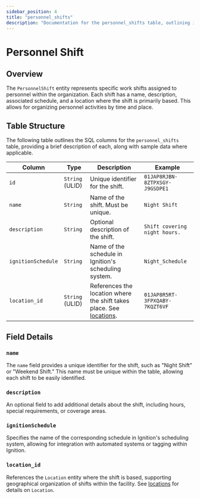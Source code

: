 ```yaml
---
sidebar_position: 4
title: "personnel_shifts"
description: "Documentation for the personnel_shifts table, outlining its columns and structure."
---
```


# Personnel Shift

## Overview

The `PersonnelShift` entity represents specific work shifts assigned to personnel within the organization. Each shift
has a name, description, associated schedule, and a location where the shift is primarily based. This allows for
organizing personnel activities by time and place.

## Table Structure

The following table outlines the SQL columns for the `personnel_shifts` table, providing a brief description of each,
along with sample data where applicable.

| Column             | Type            | Description                                                                                           | Example                        |
|--------------------|-----------------|-------------------------------------------------------------------------------------------------------|--------------------------------|
| `id`               | `String` (ULID) | Unique identifier for the shift.                                                                      | `01JAP8RJBN-8ZTPXSGY-J9GSDPE1` |
| `name`             | `String`        | Name of the shift. Must be unique.                                                                    | `Night Shift`                  |
| `description`      | `String`        | Optional description of the shift.                                                                    | `Shift covering night hours.`  |
| `ignitionSchedule` | `String`        | Name of the schedule in Ignition's scheduling system.                                                 | `Night_Schedule`               |
| `location_id`      | `String` (ULID) | References the location where the shift takes place. See [locations](../location-model/locations.md). | `01JAP8R5RT-3FPXQABY-7KQZT6VF` |

## Field Details

### `name`

The `name` field provides a unique identifier for the shift, such as "Night Shift" or "Weekend Shift." This name must be
unique within the table, allowing each shift to be easily identified.

### `description`

An optional field to add additional details about the shift, including hours, special requirements, or coverage areas.

### `ignitionSchedule`

Specifies the name of the corresponding schedule in Ignition's scheduling system, allowing for integration with
automated systems or tagging within Ignition.

### `location_id`

References the `Location` entity where the shift is based, supporting geographical organization of shifts within the
facility.
See [locations](../location-model/locations.md) for details on `Location`.